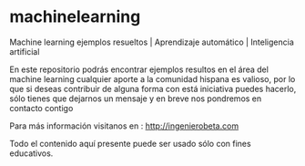 # machinelearning
Machine learning ejemplos resueltos | Aprendizaje automático | Inteligencia artificial

En este repositorio podrás encontrar ejemplos resultos en el área del machine learning
cualquier aporte a la comunidad hispana es valioso, por lo que si deseas contribuir de
alguna forma con está iniciativa puedes hacerlo, sólo tienes que dejarnos un mensaje y 
en breve nos pondremos en contacto contigo

Para más información visitanos en : http://ingenierobeta.com

Todo el contenido aquí presente puede ser usado sólo con fines educativos.
